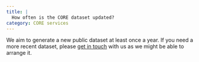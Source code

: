 ```yaml
---
title: |
  How often is the CORE dataset updated?
category: CORE services
---
```

We aim to generate a new public dataset at least once a year.
If you need a more recent dataset, please [get in touch](~contact)
with us as we might be able to arrange it.
